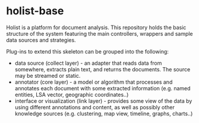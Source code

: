 holist-base
===========

Holist is a platform for document analysis. This repository holds the basic structure of the system featuring the main controllers, wrappers and sample data sources and strategies.

Plug-ins to extend this skeleton can be grouped into the following:
- data source (collect layer) - an adapter that reads data from somewhere, extracts plain text, and returns the documents. The source may be streamed or static.
- annotator (core layer) - a model or algorithm that processes and annotates each document with some extracted information (e.g. named entities, LSA vector, geographic coordinates..)
- interface or visualization (link layer) - provides some view of the data by using different annotations and content, as well as possibly other knowledge sources (e.g. clustering, map view, timeline, graphs, charts..)


